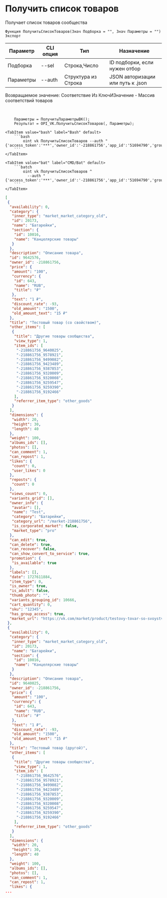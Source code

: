 ﻿---
sidebar_position: 2
---

# Получить список товаров
 Получает список товаров сообщества



`Функция ПолучитьСписокТоваров(Знач Подборка = "", Знач Параметры = "") Экспорт`

  | Параметр | CLI опция | Тип | Назначение |
  |-|-|-|-|
  | Подборка | --sel | Строка,Число | ID подборки, если нужен отбор |
  | Параметры | --auth | Структура из Строка | JSON авторизации или путь к .json |

  
  Возвращаемое значение:   Соответствие Из КлючИЗначение - Массив соответствий товаров

<br/>




```bsl title="Пример кода"
    Параметры = ПолучитьПараметрыВК();
    Результат = OPI_VK.ПолучитьСписокТоваров(, Параметры);
```
    

 <Tabs>
  
    <TabItem value="bash" label="Bash" default>
        ```bash
            oint vk ПолучитьСписокТоваров --auth "{'access_token':'***','owner_id':'-218861756','app_id':'51694790','group_id':'218861756'}"
        ```
    </TabItem>
  
    <TabItem value="bat" label="CMD/Bat" default>
        ```batch
            oint vk ПолучитьСписокТоваров ^
              --auth "{'access_token':'***','owner_id':'-218861756','app_id':'51694790','group_id':'218861756'}"
        ```
    </TabItem>
</Tabs>


```json title="Результат"
[
 {
  "availability": 0,
  "category": {
   "inner_type": "market_market_category_old",
   "id": 20173,
   "name": "Батарейки",
   "section": {
    "id": 10016,
    "name": "Канцелярские товары"
   }
  },
  "description": "Описание товара",
  "id": 9642576,
  "owner_id": -218861756,
  "price": {
   "amount": "100",
   "currency": {
    "id": 643,
    "name": "RUB",
    "title": "₽"
   },
   "text": "1 ₽",
   "discount_rate": -93,
   "old_amount": "1500",
   "old_amount_text": "15 ₽"
  },
  "title": "Тестовый товар (со свойством)",
  "other_items": [
   {
    "title": "Другие товары сообщества",
    "view_type": 1,
    "item_ids": [
     "-218861756_9640025",
     "-218861756_9578921",
     "-218861756_9499082",
     "-218861756_9423489",
     "-218861756_9387853",
     "-218861756_9320009",
     "-218861756_9320008",
     "-218861756_9259547",
     "-218861756_9259390",
     "-218861756_9192466"
    ],
    "referrer_item_type": "other_goods"
   }
  ],
  "dimensions": {
   "width": 20,
   "height": 30,
   "length": 40
  },
  "weight": 100,
  "albums_ids": [],
  "photos": [],
  "can_comment": 1,
  "can_repost": 1,
  "likes": {
   "count": 0,
   "user_likes": 0
  },
  "reposts": {
   "count": 0
  },
  "views_count": 0,
  "variants_grid": [],
  "owner_info": {
   "avatar": [],
   "name": "Test",
   "category": "Батарейки",
   "category_url": "/market-218861756",
   "is_corporated_market": false,
   "market_type": "pro"
  },
  "can_edit": true,
  "can_delete": true,
  "can_recover": false,
  "can_show_convert_to_service": true,
  "promotion": {
   "is_available": true
  },
  "labels": [],
  "date": 1727611884,
  "item_type": 0,
  "is_owner": true,
  "is_adult": false,
  "thumb_photo": "",
  "variants_grouping_id": 10666,
  "cart_quantity": 0,
  "sku": "12345",
  "has_group_access": true,
  "market_url": "https://vk.com/market/product/testovy-tovar-so-svoystvom-218861756-9642576"
 },
 {
  "availability": 0,
  "category": {
   "inner_type": "market_market_category_old",
   "id": 20173,
   "name": "Батарейки",
   "section": {
    "id": 10016,
    "name": "Канцелярские товары"
   }
  },
  "description": "Описание товара",
  "id": 9640025,
  "owner_id": -218861756,
  "price": {
   "amount": "100",
   "currency": {
    "id": 643,
    "name": "RUB",
    "title": "₽"
   },
   "text": "1 ₽",
   "discount_rate": -93,
   "old_amount": "1500",
   "old_amount_text": "15 ₽"
  },
  "title": "Тестовый товар (другой)",
  "other_items": [
   {
    "title": "Другие товары сообщества",
    "view_type": 1,
    "item_ids": [
     "-218861756_9642576",
     "-218861756_9578921",
     "-218861756_9499082",
     "-218861756_9423489",
     "-218861756_9387853",
     "-218861756_9320009",
     "-218861756_9320008",
     "-218861756_9259547",
     "-218861756_9259390",
     "-218861756_9192466"
    ],
    "referrer_item_type": "other_goods"
   }
  ],
  "dimensions": {
   "width": 20,
   "height": 30,
   "length": 40
  },
  "weight": 100,
  "albums_ids": [],
  "photos": [],
  "can_comment": 1,
  "can_repost": 1,
  "likes": {
...
```
